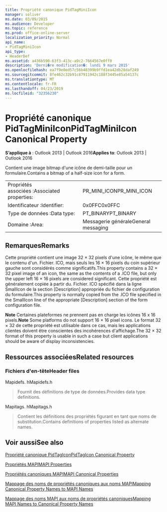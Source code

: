 ```yaml
---
title: Propriété canonique PidTagMiniIcon
manager: soliver
ms.date: 03/09/2015
ms.audience: Developer
ms.topic: reference
ms.prod: office-online-server
localization_priority: Normal
api_name:
- PidTagMiniIcon
api_type:
- HeaderDef
ms.assetid: a436b590-63f3-413c-a9c2-7664567e0ff0
description: 'Derni�re modification�: lundi 9 mars 2015'
ms.openlocfilehash: ea7f9e0ed57c56b48399b9ffd1ea42db28daf249
ms.sourcegitcommit: 8fe462c32b91c87911942c188f3445e85a54137c
ms.translationtype: MT
ms.contentlocale: fr-FR
ms.lasthandoff: 04/23/2019
ms.locfileid: "32356230"
---
```

# <a name="pidtagminiicon-canonical-property"></a><span data-ttu-id="df34e-103">Propriété canonique PidTagMiniIcon</span><span class="sxs-lookup"><span data-stu-id="df34e-103">PidTagMiniIcon Canonical Property</span></span>

  
  
<span data-ttu-id="df34e-104">**S’applique à** : Outlook 2013 | Outlook 2016</span><span class="sxs-lookup"><span data-stu-id="df34e-104">**Applies to**: Outlook 2013 | Outlook 2016</span></span> 
  
<span data-ttu-id="df34e-105">Contient une image bitmap d'une icône de demi-taille pour un formulaire.</span><span class="sxs-lookup"><span data-stu-id="df34e-105">Contains a bitmap of a half-size icon for a form.</span></span>
  
|||
|:-----|:-----|
|<span data-ttu-id="df34e-106">Propriétés associées :</span><span class="sxs-lookup"><span data-stu-id="df34e-106">Associated properties:</span></span>  <br/> |<span data-ttu-id="df34e-107">PR_MINI_ICON</span><span class="sxs-lookup"><span data-stu-id="df34e-107">PR_MINI_ICON</span></span>  <br/> |
|<span data-ttu-id="df34e-108">Identificateur :</span><span class="sxs-lookup"><span data-stu-id="df34e-108">Identifier:</span></span>  <br/> |<span data-ttu-id="df34e-109">0x0FFC</span><span class="sxs-lookup"><span data-stu-id="df34e-109">0x0FFC</span></span>  <br/> |
|<span data-ttu-id="df34e-110">Type de données :</span><span class="sxs-lookup"><span data-stu-id="df34e-110">Data type:</span></span>  <br/> |<span data-ttu-id="df34e-111">PT_BINARY</span><span class="sxs-lookup"><span data-stu-id="df34e-111">PT_BINARY</span></span>  <br/> |
|<span data-ttu-id="df34e-112">Domaine :</span><span class="sxs-lookup"><span data-stu-id="df34e-112">Area:</span></span>  <br/> |<span data-ttu-id="df34e-113">Messagerie générale</span><span class="sxs-lookup"><span data-stu-id="df34e-113">General messaging</span></span>  <br/> |
   
## <a name="remarks"></a><span data-ttu-id="df34e-114">Remarques</span><span class="sxs-lookup"><span data-stu-id="df34e-114">Remarks</span></span>

<span data-ttu-id="df34e-115">Cette propriété contient une image 32 × 32 pixels d'une icône, le même que le contenu d'un. Fichier. ICO, mais seuls les 16 × 16 pixels du coin supérieur gauche sont considérés comme significatifs.</span><span class="sxs-lookup"><span data-stu-id="df34e-115">This property contains a 32 × 32 pixel image of an icon, the same as the contents of a .ICO file, but only the upper left 16 × 16 pixels are considered significant.</span></span> <span data-ttu-id="df34e-116">Cette propriété est généralement copiée à partir du. Fichier. ICO spécifié dans la ligne SmallIcon de la section [Description] appropriée du fichier de configuration du formulaire.</span><span class="sxs-lookup"><span data-stu-id="df34e-116">This property is normally copied from the .ICO file specified in the SmallIcon line of the appropriate [Description] section of the form configuration file.</span></span>
  
 <span data-ttu-id="df34e-117">**Note** Certaines plateformes ne prennent pas en charge les icônes 16 x 16 pixels.</span><span class="sxs-lookup"><span data-stu-id="df34e-117">**Note** Some platforms do not support 16 × 16 pixel icons.</span></span> <span data-ttu-id="df34e-118">Le format 32 × 32 de cette propriété est utilisable dans ce cas, mais les applications clientes doivent être conscientes des incohérences d'affichage.</span><span class="sxs-lookup"><span data-stu-id="df34e-118">The 32 × 32 format of this property is usable in such a case but client applications should be aware of display inconsistencies.</span></span> 
  
## <a name="related-resources"></a><span data-ttu-id="df34e-119">Ressources associées</span><span class="sxs-lookup"><span data-stu-id="df34e-119">Related resources</span></span>

### <a name="header-files"></a><span data-ttu-id="df34e-120">Fichiers d'en-tête</span><span class="sxs-lookup"><span data-stu-id="df34e-120">Header files</span></span>

<span data-ttu-id="df34e-121">Mapidefs. h</span><span class="sxs-lookup"><span data-stu-id="df34e-121">Mapidefs.h</span></span>
  
> <span data-ttu-id="df34e-122">Fournit des définitions de type de données.</span><span class="sxs-lookup"><span data-stu-id="df34e-122">Provides data type definitions.</span></span>
    
<span data-ttu-id="df34e-123">Mapitags. h</span><span class="sxs-lookup"><span data-stu-id="df34e-123">Mapitags.h</span></span>
  
> <span data-ttu-id="df34e-124">Contient les définitions des propriétés figurant en tant que noms de substitution.</span><span class="sxs-lookup"><span data-stu-id="df34e-124">Contains definitions of properties listed as alternate names.</span></span>
    
## <a name="see-also"></a><span data-ttu-id="df34e-125">Voir aussi</span><span class="sxs-lookup"><span data-stu-id="df34e-125">See also</span></span>



[<span data-ttu-id="df34e-126">Propriété canonique PidTagIcon</span><span class="sxs-lookup"><span data-stu-id="df34e-126">PidTagIcon Canonical Property</span></span>](pidtagicon-canonical-property.md)


[<span data-ttu-id="df34e-127">Propriétés MAPI</span><span class="sxs-lookup"><span data-stu-id="df34e-127">MAPI Properties</span></span>](mapi-properties.md)
  
[<span data-ttu-id="df34e-128">Propriétés canoniques MAPI</span><span class="sxs-lookup"><span data-stu-id="df34e-128">MAPI Canonical Properties</span></span>](mapi-canonical-properties.md)
  
[<span data-ttu-id="df34e-129">Mappage des noms de propriétés canoniques aux noms MAPI</span><span class="sxs-lookup"><span data-stu-id="df34e-129">Mapping Canonical Property Names to MAPI Names</span></span>](mapping-canonical-property-names-to-mapi-names.md)
  
[<span data-ttu-id="df34e-130">Mappage des noms MAPI aux noms de propriétés canoniques</span><span class="sxs-lookup"><span data-stu-id="df34e-130">Mapping MAPI Names to Canonical Property Names</span></span>](mapping-mapi-names-to-canonical-property-names.md)

